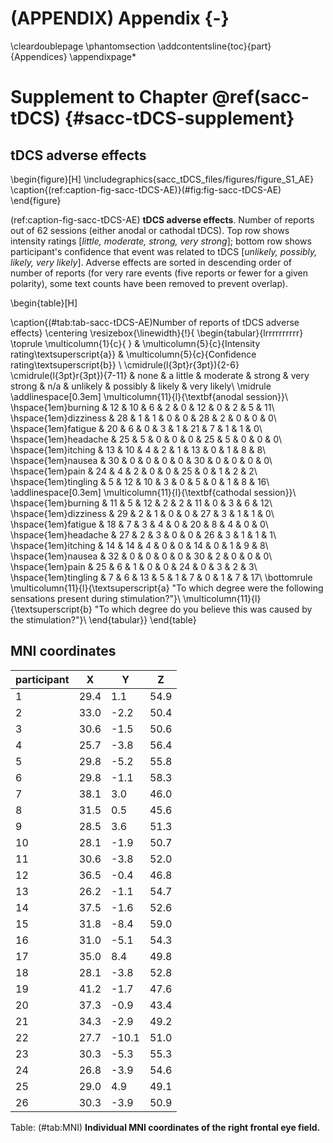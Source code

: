 

# (APPENDIX) Appendix {-}
\cleardoublepage
\phantomsection
\addcontentsline{toc}{part}{Appendices}
\appendixpage*

# Supplement to Chapter \@ref(sacc-tDCS) {#sacc-tDCS-supplement}

## tDCS adverse effects







\begin{figure}[H]
\includegraphics{sacc_tDCS_files/figures/figure_S1_AE} \caption{(ref:caption-fig-sacc-tDCS-AE)}(\#fig:fig-sacc-tDCS-AE)
\end{figure}

(ref:caption-fig-sacc-tDCS-AE) __tDCS adverse effects__. Number of reports out of 62 sessions (either anodal or cathodal tDCS). Top row shows intensity ratings [_little, moderate, strong, very strong_]; bottom row shows participant's confidence that event was related to tDCS [_unlikely, possibly, likely, very likely_]. Adverse effects are sorted in descending order of number of reports (for very rare events (five reports or fewer for a given polarity), some text counts have been removed to prevent overlap).

\begin{table}[H]

\caption{(\#tab:tab-sacc-tDCS-AE)Number of reports of tDCS adverse effects}
\centering
\resizebox{\linewidth}{!}{
\begin{tabular}{lrrrrrrrrrr}
\toprule
\multicolumn{1}{c}{ } & \multicolumn{5}{c}{Intensity rating\textsuperscript{a}} & \multicolumn{5}{c}{Confidence rating\textsuperscript{b}} \\
\cmidrule(l{3pt}r{3pt}){2-6} \cmidrule(l{3pt}r{3pt}){7-11}
  & none & a little & moderate & strong & very strong & n/a & unlikely & possibly & likely & very likely\\
\midrule
\addlinespace[0.3em]
\multicolumn{11}{l}{\textbf{anodal session}}\\
\hspace{1em}burning & 12 & 10 & 6 & 2 & 0 & 12 & 0 & 2 & 5 & 11\\
\hspace{1em}dizziness & 28 & 1 & 1 & 0 & 0 & 28 & 2 & 0 & 0 & 0\\
\hspace{1em}fatigue & 20 & 6 & 0 & 3 & 1 & 21 & 7 & 1 & 1 & 0\\
\hspace{1em}headache & 25 & 5 & 0 & 0 & 0 & 25 & 5 & 0 & 0 & 0\\
\hspace{1em}itching & 13 & 10 & 4 & 2 & 1 & 13 & 0 & 1 & 8 & 8\\
\hspace{1em}nausea & 30 & 0 & 0 & 0 & 0 & 30 & 0 & 0 & 0 & 0\\
\hspace{1em}pain & 24 & 4 & 2 & 0 & 0 & 25 & 0 & 1 & 2 & 2\\
\hspace{1em}tingling & 5 & 12 & 10 & 3 & 0 & 5 & 0 & 1 & 8 & 16\\
\addlinespace[0.3em]
\multicolumn{11}{l}{\textbf{cathodal session}}\\
\hspace{1em}burning & 11 & 5 & 12 & 2 & 2 & 11 & 0 & 3 & 6 & 12\\
\hspace{1em}dizziness & 29 & 2 & 1 & 0 & 0 & 27 & 3 & 1 & 1 & 0\\
\hspace{1em}fatigue & 18 & 7 & 3 & 4 & 0 & 20 & 8 & 4 & 0 & 0\\
\hspace{1em}headache & 27 & 2 & 3 & 0 & 0 & 26 & 3 & 1 & 1 & 1\\
\hspace{1em}itching & 14 & 14 & 4 & 0 & 0 & 14 & 0 & 1 & 9 & 8\\
\hspace{1em}nausea & 32 & 0 & 0 & 0 & 0 & 30 & 2 & 0 & 0 & 0\\
\hspace{1em}pain & 25 & 6 & 1 & 0 & 0 & 24 & 0 & 3 & 2 & 3\\
\hspace{1em}tingling & 7 & 6 & 13 & 5 & 1 & 7 & 0 & 1 & 7 & 17\\
\bottomrule
\multicolumn{11}{l}{\textsuperscript{a} "To which degree were the following sensations present during stimulation?"}\\
\multicolumn{11}{l}{\textsuperscript{b} "To which degree do you believe this was caused by the stimulation?"}\\
\end{tabular}}
\end{table}

## MNI coordinates

| participant | X    | Y     | Z    |
|-------------|------|-------|------|
| 1           | 29.4 | 1.1   | 54.9 |
| 2           | 33.0 | -2.2  | 50.4 |
| 3           | 30.6 | -1.5  | 50.6 |
| 4           | 25.7 | -3.8  | 56.4 |
| 5           | 29.8 | -5.2  | 55.8 |
| 6           | 29.8 | -1.1  | 58.3 |
| 7           | 38.1 | 3.0   | 46.0 |
| 8           | 31.5 | 0.5   | 45.6 |
| 9           | 28.5 | 3.6   | 51.3 |
| 10          | 28.1 | -1.9  | 50.7 |
| 11          | 30.6 | -3.8  | 52.0 |
| 12          | 36.5 | -0.4  | 46.8 |
| 13          | 26.2 | -1.1  | 54.7 |
| 14          | 37.5 | -1.6  | 52.6 |
| 15          | 31.8 | -8.4  | 59.0 |
| 16          | 31.0 | -5.1  | 54.3 |
| 17          | 35.0 | 8.4   | 49.8 |
| 18          | 28.1 | -3.8  | 52.8 |
| 19          | 41.2 | -1.7  | 47.6 |
| 20          | 37.3 | -0.9  | 43.4 |
| 21          | 34.3 | -2.9  | 49.2 |
| 22          | 27.7 | -10.1 | 51.0 |
| 23          | 30.3 | -5.3  | 55.3 |
| 24          | 26.8 | -3.9  | 54.6 |
| 25          | 29.0 | 4.9   | 49.1 |
| 26          | 30.3 | -3.9  | 50.9 |

Table: (\#tab:MNI) __Individual MNI coordinates of the right frontal eye field.__

